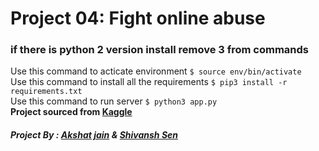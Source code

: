 # Project 04: Fight online abuse
### if there is python 2 version install remove 3 from  commands
Use this command to acticate environment `$ source env/bin/activate`
<br>
Use this command to install all the requirements
`$ pip3 install -r requirements.txt`
<br>
Use this command to run server `$ python3 app.py`
<br>
<b> Project sourced from [Kaggle](https://www.kaggle.com/c/jigsaw-toxic-comment-classification-challenge)</b>
##### Project By : [Akshat jain](https://github.com/AkshatJain20) & [Shivansh Sen](https://github.com/shivanshsen7)
